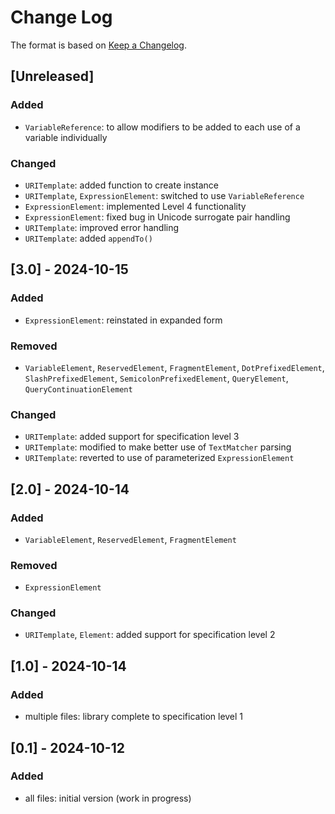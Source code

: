 # Change Log

The format is based on [Keep a Changelog](http://keepachangelog.com/).

## [Unreleased]
### Added
- `VariableReference`: to allow modifiers to be added to each use of a variable individually
### Changed
- `URITemplate`: added function to create instance
- `URITemplate`, `ExpressionElement`: switched to use `VariableReference`
- `ExpressionElement`: implemented Level 4 functionality
- `ExpressionElement`: fixed bug in Unicode surrogate pair handling
- `URITemplate`: improved error handling
- `URITemplate`: added `appendTo()`

## [3.0] - 2024-10-15
### Added
- `ExpressionElement`: reinstated in expanded form
### Removed
- `VariableElement`, `ReservedElement`, `FragmentElement`, `DotPrefixedElement`, `SlashPrefixedElement`,
  `SemicolonPrefixedElement`, `QueryElement`, `QueryContinuationElement`
### Changed
- `URITemplate`: added support for specification level 3
- `URITemplate`: modified to make better use of `TextMatcher` parsing
- `URITemplate`: reverted to use of parameterized `ExpressionElement`

## [2.0] - 2024-10-14
### Added
- `VariableElement`, `ReservedElement`, `FragmentElement`
### Removed
- `ExpressionElement`
### Changed
- `URITemplate`, `Element`: added support for specification level 2

## [1.0] - 2024-10-14
### Added
- multiple files: library complete to specification level 1

## [0.1] - 2024-10-12
### Added
- all files: initial version (work in progress)
